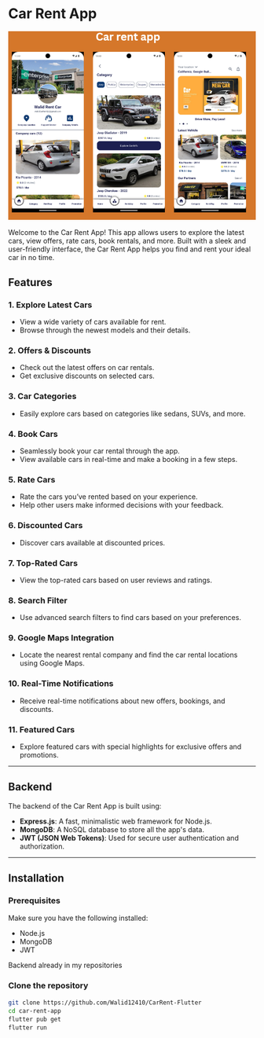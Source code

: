 # Car Rent App

![Car Rent App](./assets/carrent.png)

Welcome to the Car Rent App! This app allows users to explore the latest cars, view offers, rate cars, book rentals, and more. Built with a sleek and user-friendly interface, the Car Rent App helps you find and rent your ideal car in no time.

## Features

### 1. **Explore Latest Cars**
   - View a wide variety of cars available for rent.
   - Browse through the newest models and their details.

### 2. **Offers & Discounts**
   - Check out the latest offers on car rentals.
   - Get exclusive discounts on selected cars.

### 3. **Car Categories**
   - Easily explore cars based on categories like sedans, SUVs, and more.

### 4. **Book Cars**
   - Seamlessly book your car rental through the app.
   - View available cars in real-time and make a booking in a few steps.

### 5. **Rate Cars**
   - Rate the cars you’ve rented based on your experience.
   - Help other users make informed decisions with your feedback.

### 6. **Discounted Cars**
   - Discover cars available at discounted prices.

### 7. **Top-Rated Cars**
   - View the top-rated cars based on user reviews and ratings.

### 8. **Search Filter**
   - Use advanced search filters to find cars based on your preferences.

### 9. **Google Maps Integration**
   - Locate the nearest rental company and find the car rental locations using Google Maps.

### 10. **Real-Time Notifications**
   - Receive real-time notifications about new offers, bookings, and discounts.

### 11. **Featured Cars**
   - Explore featured cars with special highlights for exclusive offers and promotions.

---

## Backend

The backend of the Car Rent App is built using:

- **Express.js**: A fast, minimalistic web framework for Node.js.
- **MongoDB**: A NoSQL database to store all the app's data.
- **JWT (JSON Web Tokens)**: Used for secure user authentication and authorization.

---

## Installation

### Prerequisites
Make sure you have the following installed:

- Node.js
- MongoDB
- JWT

Backend already in my repositories

### Clone the repository

```bash
git clone https://github.com/Walid12410/CarRent-Flutter
cd car-rent-app
flutter pub get
flutter run
